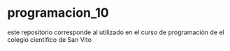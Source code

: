 # programacion_10
este repositorio corresponde al utilizado en el curso de programación de el colegio científico de San Vito
